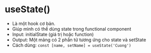 # useState()
- Là một hook cơ bản.
- Giúp mình có thể dùng state trong functional component
- Input: initialState (giá trị hoặc function)
- Output: Một mảng có 2 phần tử tương ứng cho state và setState
- Cách dùng: `const [name, setName] = useState('Cuong')`